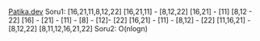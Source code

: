 [Patika.dev](https://www.patika.dev/tr)
Soru1:
[16,21,11,8,12,22]
[16,21,11]    -  [8,12,22]
[16,21] - [11]        [8,12 - 22]
[16] - [21] - [11] - [8] - [12]- [22]
[16,21] - [11] -  [8,12] - [22]
[11,16,21] - [8,12,22]
[8,11,12,16,21,22]
Soru2:
O(nlogn)


